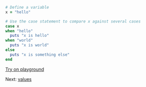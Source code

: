 ```rb
# Define a variable
x = "hello"

# Use the case statement to compare x against several cases
case x
when "hello"
  puts "x is hello"
when "world"
  puts "x is world"
else
  puts "x is something else"
end
```
[Try on playground](https://onecompiler.com/ruby/3yh7dhbz9)

Next: [values](/2022/11/09/arrays.html)
